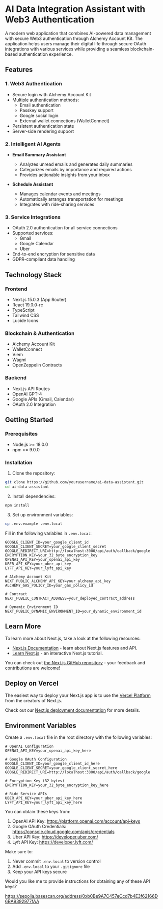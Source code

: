 # AI Data Integration Assistant with Web3 Authentication

A modern web application that combines AI-powered data management with secure Web3 authentication through Alchemy Account Kit. The application helps users manage their digital life through secure OAuth integrations with various services while providing a seamless blockchain-based authentication experience.

## Features

### 1. Web3 Authentication

- Secure login with Alchemy Account Kit
- Multiple authentication methods:
  - Email authentication
  - Passkey support
  - Google social login
  - External wallet connections (WalletConnect)
- Persistent authentication state
- Server-side rendering support

### 2. Intelligent AI Agents

- **Email Summary Assistant**

  - Analyzes unread emails and generates daily summaries
  - Categorizes emails by importance and required actions
  - Provides actionable insights from your inbox

- **Schedule Assistant**
  - Manages calendar events and meetings
  - Automatically arranges transportation for meetings
  - Integrates with ride-sharing services

### 3. Service Integrations

- OAuth 2.0 authentication for all service connections
- Supported services:
  - Gmail
  - Google Calendar
  - Uber
- End-to-end encryption for sensitive data
- GDPR-compliant data handling

## Technology Stack

### Frontend

- Next.js 15.0.3 (App Router)
- React 19.0.0-rc
- TypeScript
- Tailwind CSS
- Lucide Icons

### Blockchain & Authentication

- Alchemy Account Kit
- WalletConnect
- Viem
- Wagmi
- OpenZeppelin Contracts

### Backend

- Next.js API Routes
- OpenAI GPT-4
- Google APIs (Gmail, Calendar)
- OAuth 2.0 Integration

## Getting Started

### Prerequisites

- Node.js >= 18.0.0
- npm >= 9.0.0

### Installation

1. Clone the repository:

```bash
git clone https://github.com/yourusername/ai-data-assistant.git
cd ai-data-assistant
```

2. Install dependencies:

```bash
npm install
```

3. Set up environment variables:

```bash
cp .env.example .env.local
```

Fill in the following variables in `.env.local`:

```env
GOOGLE_CLIENT_ID=your_google_client_id
GOOGLE_CLIENT_SECRET=your_google_client_secret
GOOGLE_REDIRECT_URI=http://localhost:3000/api/auth/callback/google
ENCRYPTION_KEY=your_32_byte_encryption_key
OPENAI_API_KEY=your_openai_api_key
UBER_API_KEY=your_uber_api_key
LYFT_API_KEY=your_lyft_api_key

# Alchemy Account Kit
NEXT_PUBLIC_ALCHEMY_API_KEY=your_alchemy_api_key
ALCHEMY_GAS_POLICY_ID=your_gas_policy_id

# Contract
NEXT_PUBLIC_CONTRACT_ADDRESS=your_deployed_contract_address

# Dynamic Environment ID
NEXT_PUBLIC_DYNAMIC_ENVIRONMENT_ID=your_dynamic_environment_id
```

## Learn More

To learn more about Next.js, take a look at the following resources:

- [Next.js Documentation](https://nextjs.org/docs) - learn about Next.js features and API.
- [Learn Next.js](https://nextjs.org/learn) - an interactive Next.js tutorial.

You can check out [the Next.js GitHub repository](https://github.com/vercel/next.js) - your feedback and contributions are welcome!

## Deploy on Vercel

The easiest way to deploy your Next.js app is to use the [Vercel Platform](https://vercel.com/new?utm_medium=default-template&filter=next.js&utm_source=create-next-app&utm_campaign=create-next-app-readme) from the creators of Next.js.

Check out our [Next.js deployment documentation](https://nextjs.org/docs/app/building-your-application/deploying) for more details.

## Environment Variables

Create a `.env.local` file in the root directory with the following variables:

```env
# OpenAI Configuration
OPENAI_API_KEY=your_openai_api_key_here

# Google OAuth Configuration
GOOGLE_CLIENT_ID=your_google_client_id_here
GOOGLE_CLIENT_SECRET=your_google_client_secret_here
GOOGLE_REDIRECT_URI=http://localhost:3000/api/auth/callback/google

# Encryption Key (32 bytes)
ENCRYPTION_KEY=your_32_byte_encryption_key_here

# Ride Service APIs
UBER_API_KEY=your_uber_api_key_here
LYFT_API_KEY=your_lyft_api_key_here
```

You can obtain these keys from:

1. OpenAI API Key: https://platform.openai.com/account/api-keys
2. Google OAuth Credentials: https://console.cloud.google.com/apis/credentials
3. Uber API Key: https://developer.uber.com/
4. Lyft API Key: https://developer.lyft.com/

Make sure to:

1. Never commit `.env.local` to version control
2. Add `.env.local` to your `.gitignore` file
3. Keep your API keys secure

Would you like me to provide instructions for obtaining any of these API keys?

https://sepolia.basescan.org/address/0xb0Be9A7C457eCcd7b4E3f62166D6BA9392977fAA
